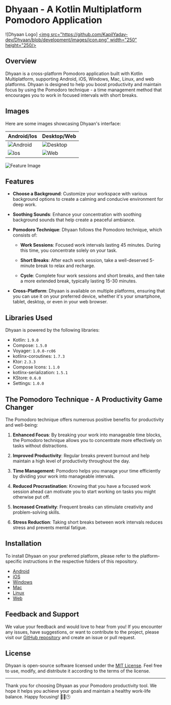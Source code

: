 # Dhyaan - A Kotlin Multiplatform Pomodoro Application

![Dhyaan Logo]
[<img src="https://github.com/KapilYadav-dev/Dhyaan/blob/development/images/icon.png" width="250" height="250/>](https://github.com/KapilYadav-dev/Dhyaan/blob/development/images/icon.png)

## Overview

Dhyaan is a cross-platform Pomodoro application built with Kotlin Multiplatform, supporting Android, iOS, Windows, Mac, Linux, and web platforms. Dhyaan is designed to help you boost productivity and maintain focus by using the Pomodoro technique - a time management method that encourages you to work in focused intervals with short breaks.

## Images

Here are some images showcasing Dhyaan's interface:

| Android/Ios                                                                              | Desktop/Web                                                                              |
|------------------------------------------------------------------------------------------|------------------------------------------------------------------------------------------|
| ![Android](https://github.com/KapilYadav-dev/Dhyaan/blob/development/images/android.png) | ![Desktop](https://github.com/KapilYadav-dev/Dhyaan/blob/development/images/desktop.png) |
| ![Ios](https://github.com/KapilYadav-dev/Dhyaan/blob/development/images/ios.png)         | ![Web](https://github.com/KapilYadav-dev/Dhyaan/blob/development/images/web.png)         | 

![Feature Image](https://github.com/KapilYadav-dev/Dhyaan/blob/development/images/ui.png)
 
## Features

- **Choose a Background**: Customize your workspace with various background options to create a calming and conducive environment for deep work.

- **Soothing Sounds**: Enhance your concentration with soothing background sounds that help create a peaceful ambiance.

- **Pomodoro Technique**: Dhyaan follows the Pomodoro technique, which consists of:

    - **Work Sessions**: Focused work intervals lasting 45 minutes. During this time, you concentrate solely on your task.

    - **Short Breaks**: After each work session, take a well-deserved 5-minute break to relax and recharge.

    - **Cycle**: Complete four work sessions and short breaks, and then take a more extended break, typically lasting 15-30 minutes.

- **Cross-Platform**: Dhyaan is available on multiple platforms, ensuring that you can use it on your preferred device, whether it's your smartphone, tablet, desktop, or even in your web browser.

## Libraries Used

Dhyaan is powered by the following libraries:

- Kotlin: `1.9.0`
- Compose: `1.5.0`
- Voyager: `1.0.0-rc06`
- kotlinx-coroutines: `1.7.3`
- Ktor: `2.3.3`
- Compose Icons: `1.1.0`
- kotlinx-serialization: `1.5.1`
- KStore: `0.6.0`
- Settings: `1.0.0`

## The Pomodoro Technique - A Productivity Game Changer

The Pomodoro technique offers numerous positive benefits for productivity and well-being:

1. **Enhanced Focus**: By breaking your work into manageable time blocks, the Pomodoro technique allows you to concentrate more effectively on tasks without distractions.

2. **Improved Productivity**: Regular breaks prevent burnout and help maintain a high level of productivity throughout the day.

3. **Time Management**: Pomodoro helps you manage your time efficiently by dividing your work into manageable intervals.

4. **Reduced Procrastination**: Knowing that you have a focused work session ahead can motivate you to start working on tasks you might otherwise put off.

5. **Increased Creativity**: Frequent breaks can stimulate creativity and problem-solving skills.

6. **Stress Reduction**: Taking short breaks between work intervals reduces stress and prevents mental fatigue.

## Installation

To install Dhyaan on your preferred platform, please refer to the platform-specific instructions in the respective folders of this repository.

- [Android](/android)
- [iOS](/ios)
- [Windows](/windows)
- [Mac](/mac)
- [Linux](/linux)
- [Web](/web)

## Feedback and Support

We value your feedback and would love to hear from you! If you encounter any issues, have suggestions, or want to contribute to the project, please visit our [GitHub repository](https://github.com/yourusername/dhyaan) and create an issue or pull request.

## License

Dhyaan is open-source software licensed under the [MIT License](/LICENSE). Feel free to use, modify, and distribute it according to the terms of the license.

---

Thank you for choosing Dhyaan as your Pomodoro productivity tool. We hope it helps you achieve your goals and maintain a healthy work-life balance. Happy focusing! 🧘‍♂️🕒
